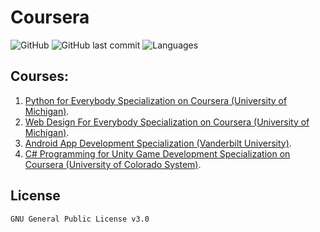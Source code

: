 # Coursera

![GitHub](https://img.shields.io/github/license/mohitkhedkar/Coursera?style=for-the-badge)
![GitHub last commit](https://img.shields.io/github/last-commit/mohitkhedkar/Coursera?style=for-the-badge)
![Languages](https://img.shields.io/github/languages/count/mohitkhedkar/Coursera?style=for-the-badge)

## Courses: 
1. [Python for Everybody Specialization on Coursera (University of Michigan)](https://www.coursera.org/specializations/python).
2. [Web Design For Everybody Specialization on Coursera (University of Michigan)](https://www.coursera.org/specializations/web-design).
3. [Android App Development Specialization (Vanderbilt University)](https://www.coursera.org/specializations/android-app-development).
4. [C# Programming for Unity Game Development Specialization on Coursera (University of Colorado System)](https://www.coursera.org/specializations/programming-unity-game-development).

## License

```
GNU General Public License v3.0
```
